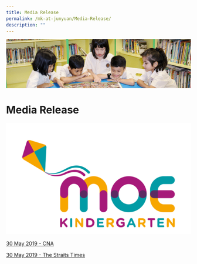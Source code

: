 ```yaml
---
title: Media Release
permalink: /mk-at-junyuan/Media-Release/
description: ""
---
```

![](/images/banner.gif)

Media Release
=============

![](/images/MOE%20Kindergarten%20Logo.jpg)


[30 May 2019 - CNA](https://www.channelnewsasia.com/singapore/new-moe-kindergartens-where-location-882256)

[30 May 2019 - The Straits Times](https://www.straitstimes.com/singapore/education/eight-new-moe-kindergartens-to-open-in-2022-inside-primary-schools)